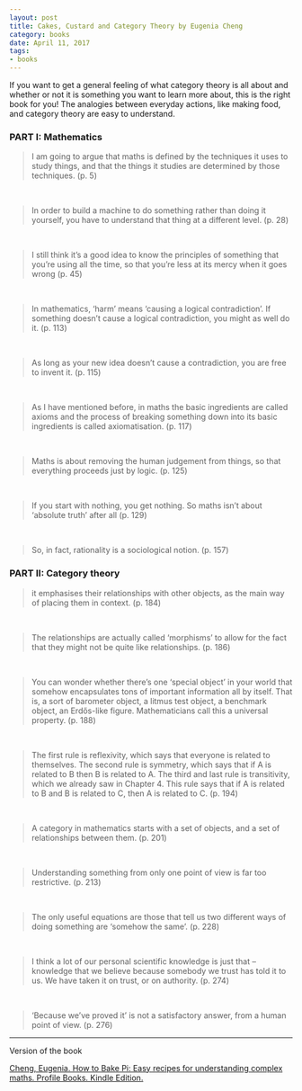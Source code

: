 ```yaml
---
layout: post
title: Cakes, Custard and Category Theory by Eugenia Cheng
category: books
date: April 11, 2017
tags:
- books
---
```


If you want to get a general feeling of what category theory is all about and whether or not it is something you want to learn more about, this is the right book for you! The analogies between everyday actions, like making food, and category theory are easy to understand. 

<!--more-->

### PART I: Mathematics

> I am going to argue that maths is defined by the techniques it uses to study things, and that the things it studies are determined by those techniques. (p. 5)
<br>

<!-- -->
> In order to build a machine to do something rather than doing it yourself, you have to understand that thing at a different level. (p. 28)
<br>

<!-- -->
> I still think it’s a good idea to know the principles of something that you’re using all the time, so that you’re less at its mercy when it goes wrong (p. 45)
<br>

<!-- -->
> In mathematics, ‘harm’ means ‘causing a logical contradiction’. If something doesn’t cause a logical contradiction, you might as well do it. (p. 113)
<br>

<!-- -->
> As long as your new idea doesn’t cause a contradiction, you are free to invent it. (p. 115)
<br>

<!-- -->
> As I have mentioned before, in maths the basic ingredients are called axioms and the process of breaking something down into its basic ingredients is called axiomatisation. (p. 117)
<br>

<!-- -->
> Maths is about removing the human judgement from things, so that everything proceeds just by logic. (p. 125)
<br>

<!-- -->
> If you start with nothing, you get nothing. So maths isn’t about ‘absolute truth’ after all (p. 129)
<br>

<!-- -->
> So, in fact, rationality is a sociological notion. (p. 157)

### PART II: Category theory

> it emphasises their relationships with other objects, as the main way of placing them in context. (p. 184)
<br>

<!-- -->
> The relationships are actually called ‘morphisms’ to allow for the fact that they might not be quite like relationships. (p. 186)
<br>

<!-- -->
> You can wonder whether there’s one ‘special object’ in your world that somehow encapsulates tons of important information all by itself. That is, a sort of barometer object, a litmus test object, a benchmark object, an Erdős-like figure. Mathematicians call this a universal property. (p. 188)
<br>

<!-- -->
> The first rule is reflexivity, which says that everyone is related to themselves. The second rule is symmetry, which says that if A is related to B then B is related to A. The third and last rule is transitivity, which we already saw in Chapter 4. This rule says that if A is related to B and B is related to C, then A is related to C. (p. 194)
<br>

<!-- -->
> A category in mathematics starts with a set of objects, and a set of relationships between them. (p. 201)
<br>

<!-- -->
> Understanding something from only one point of view is far too restrictive. (p. 213) 
<br>

<!-- -->
> The only useful equations are those that tell us two different ways of doing something are ‘somehow the same’. (p. 228)
<br>

<!-- -->
> I think a lot of our personal scientific knowledge is just that – knowledge that we believe because somebody we trust has told it to us. We have taken it on trust, or on authority. (p. 274)
<br>

<!-- -->
> ‘Because we’ve proved it’ is not a satisfactory answer, from a human point of view. (p. 276)

----

Version of the book

[Cheng, Eugenia. How to Bake Pi: Easy recipes for understanding complex maths. Profile Books. Kindle Edition. ](http://amzn.to/2on0stQ)
